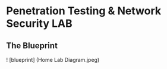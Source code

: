 # Penetration Testing & Network Security LAB

## The Blueprint
! [blueprint] (Home Lab Diagram.jpeg)
